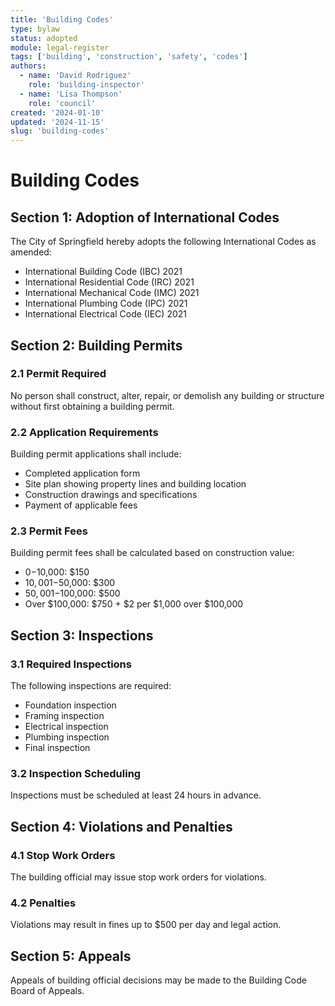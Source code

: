 ```yaml
---
title: 'Building Codes'
type: bylaw
status: adopted
module: legal-register
tags: ['building', 'construction', 'safety', 'codes']
authors:
  - name: 'David Rodriguez'
    role: 'building-inspector'
  - name: 'Lisa Thompson'
    role: 'council'
created: '2024-01-10'
updated: '2024-11-15'
slug: 'building-codes'
---
```


# Building Codes

## Section 1: Adoption of International Codes

The City of Springfield hereby adopts the following International Codes as
amended:

- International Building Code (IBC) 2021
- International Residential Code (IRC) 2021
- International Mechanical Code (IMC) 2021
- International Plumbing Code (IPC) 2021
- International Electrical Code (IEC) 2021

## Section 2: Building Permits

### 2.1 Permit Required

No person shall construct, alter, repair, or demolish any building or structure
without first obtaining a building permit.

### 2.2 Application Requirements

Building permit applications shall include:

- Completed application form
- Site plan showing property lines and building location
- Construction drawings and specifications
- Payment of applicable fees

### 2.3 Permit Fees

Building permit fees shall be calculated based on construction value:

- $0-$10,000: $150
- $10,001-$50,000: $300
- $50,001-$100,000: $500
- Over $100,000: $750 + $2 per $1,000 over $100,000

## Section 3: Inspections

### 3.1 Required Inspections

The following inspections are required:

- Foundation inspection
- Framing inspection
- Electrical inspection
- Plumbing inspection
- Final inspection

### 3.2 Inspection Scheduling

Inspections must be scheduled at least 24 hours in advance.

## Section 4: Violations and Penalties

### 4.1 Stop Work Orders

The building official may issue stop work orders for violations.

### 4.2 Penalties

Violations may result in fines up to $500 per day and legal action.

## Section 5: Appeals

Appeals of building official decisions may be made to the Building Code Board of
Appeals.
